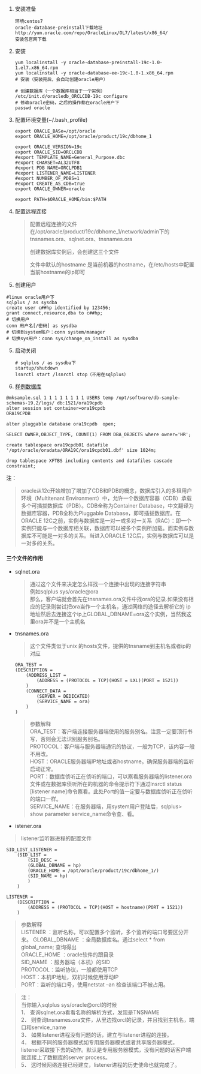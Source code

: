 1. 安装准备

   ```
   环境centos7
   oracle-database-preinstall下载地址 http://yum.oracle.com/repo/OracleLinux/OL7/latest/x86_64/
   安装包官网下载
   ```

2. 安装

   ```
   yum localinstall -y oracle-database-preinstall-19c-1.0-1.el7.x86_64.rpm  
   yum localinstall -y oracle-database-ee-19c-1.0-1.x86_64.rpm  
   # 安装（安装完后，会自动创建oracle用户）
   
   # 创建数据库（一个数据库相当于一个实例）
   /etc/init.d/oracledb_ORCLCDB-19c configure
   # 修改oracle密码，之后的操作都在oracle用户下
   passwd oracle
   ```

3. 配置环境变量(~/.bash_profile)

   ```
   export ORACLE_BASe=/opt/oracle
   export ORACLE_HOME=/opt/oracle/product/19c/dbhome_1
   
   export ORACLE_VERSION=19c
   export ORACLE_SID=ORCLCDB
   #export TEMPLATE_NAME=General_Purpose.dbc
   #export CHARSET=AL32UTF8
   #export PDB_NAME=ORCLPDB1
   #export LISTENER_NAME=LISTENER
   #export NUMBER_OF_PDBS=1
   #export CREATE_AS_CDB=true
   export ORACLE_OWNER=oracle
   
   export PATH=$ORACLE_HOME/bin:$PATH
   
   ```

3. 配置远程连接

   >配置远程连接的文件在/opt/oracle/product/19c/dbhome_1/network/admin下的tnsnames.ora、sqlnet.ora、tnsnames.ora
   >
   >创建数据库实例后，会创建这三个文件
   >
   >文件中默认的hostname 是当前机器的hostname，在/etc/hosts中配置当前hostname的ip即可

4.  创建用户

   ```
   #linux oracle用户下
   sqlplus / as sysdba
   create user c##hp identified by 123456;
   grant connect,resource,dba to c##hp;
   # 切换用户
   conn 用户名[/密码] as sysdba
   # 切换到system账户：conn system/manager
   # 切换sys用户：conn sys/change_on_install as sysdba
   ```

5. 启动关闭

   ```
   # sqlplus / as sysdba下
   startup/shutdown
   lsnrctl start /lsnrctl stop（不用在sqlplus）
   ```

6.  [样例数据库](https://codeload.github.com/oracle/db-sample-schemas/tar.gz/v19c)

   ```
   @mksample.sql 1 1 1 1 1 1 1 1 USERS temp /opt/software/db-sample-schemas-19.2/logs/ db:1521/ora19cpdb
   alter session set container=ora19cpdb
   ORA19CPDB
   
   alter pluggable database ora19cpdb  open;
   
   SELECT OWNER,OBJECT_TYPE, COUNT(1) FROM DBA_OBJECTS where owner='HR';
   
   create tablespace ora19cpdb01 datafile '/opt/oracle/oradata/ORA19C/ora19cpdb01.dbf' size 1024m;
   
   drop tablespace XFTBS including contents and datafiles cascade constraint;
   ```

   

注：

>oracle从12c开始增加了增加了CDB和PDB的概念，数据库引入的多租用户环境（Multitenant Environment）中，允许一个数据库容器（CDB）承载多个可插拔数据库（PDB）。CDB全称为Container Database，中文翻译为数据库容器，PDB全称为Pluggable Database，即可插拔数据库。在ORACLE 12C之前，实例与数据库是一对一或多对一关系（RAC）：即一个实例只能与一个数据库相关联，数据库可以被多个实例所加载。而实例与数据库不可能是一对多的关系。当进入ORACLE 12C后，实例与数据库可以是一对多的关系。

#### 三个文件的作用

- sqlnet.ora

  >通过这个文件来决定怎么样找一个连接中出现的连接字符串  
  >例如sqlplus sys/oracle@ora  
  >那么，客户端就会首先在tnsnames.ora文件中找ora的记录.如果没有相应的记录则尝试把ora当作一个主机名，通过网络的途径去解析它的 ip地址然后去连接这个ip上GLOBAL_DBNAME=ora这个实例，当然我这里ora并不是一个主机名  

- tnsnames.ora

  >这个文件类似于unix 的hosts文件，提供的tnsname到主机名或者ip的对应

  ```
  ORA_TEST =  
  (DESCRIPTION =  
      (ADDRESS_LIST =  
          (ADDRESS = (PROTOCOL = TCP)(HOST = LXL)(PORT = 1521))  
      )  
      (CONNECT_DATA =  
          (SERVER = DEDICATED)  
          (SERVICE_NAME = ora)  
      )  
  ) 
  ```

  >参数解释  
  >ORA_TEST：客户端连接服务器端使用的服务别名。注意一定要顶行书写，否则会无法识别服务别名。   
  >PROTOCOL：客户端与服务器端通讯的协议，一般为TCP，该内容一般不用改。   
  >HOST：ORACLE服务器端IP地址或者hostname。确保服务器端的监听启动正常。   
  >PORT：数据库侦听正在侦听的端口，可以察看服务器端的listener.ora文件或在数据库侦听所在的机器的命令提示符下通过lnsrctl status [listener name]命令察看。此处Port的值一定要与数据库侦听正在侦听的端口一样。   
  >SERVICE_NAME：在服务器端，用system用户登陆后，sqlplus> show parameter service_name命令查、看。  

- istener.ora

>listener监听器进程的配置文件  

```
SID_LIST_LISTENER =  
    (SID_LIST =   
        (SID_DESC =   
        (GLOBAL_DBNAME = hp)    
        (ORACLE_HOME = /opt/oracle/product/19c/dbhome_1/)  
        (SID_NAME = hp)    
        )   
    )  

LISTENER =  
    (DESCRIPTION =  
        (ADDRESS = (PROTOCOL = TCP)(HOST = hostname)(PORT = 1521))  
    )
```

>参数解释  
>LISTENER ：监听名称，可以配置多个监听，多个监听的端口号要区分开来。 
>GLOBAL_DBNAME ：全局数据库名。通过select * from global_name; 查询得出  
>ORACLE_HOME ：oracle软件的跟目录  
>SID_NAME ：服务器端（本机）的SID  
>PROTOCOL：监听协议，一般都使用TCP  
>HOST：本机IP地址，双机时候使用浮动IP  
>PORT：监听的端口号，使用netstat –an 检查该端口不被占用。

>注：  
>当你输入sqlplus sys/oracle@orcl的时候  
>1． 查询sqlnet.ora看看名称的解析方式，发现是TNSNAME  
>2． 则查询tnsnames.ora文件，从里边找orcl的记录，并且找到主机名，端口和service_name  
>3． 如果listener进程没有问题的话，建立与listener进程的连接。  
>4． 根据不同的服务器模式如专用服务器模式或者共享服务器模式，listener采取接下去的动作。默认是专用服务器模式，没有问题的话客户端就连接上了数据库的server process。  
>5． 这时候网络连接已经建立，listener进程的历史使命也就完成了。